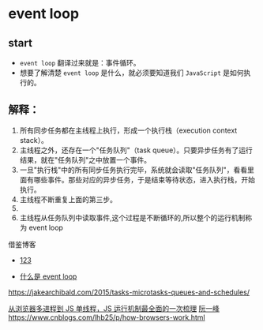 # event loop

## start

- `event loop` 翻译过来就是：事件循环。
- 想要了解清楚 `event loop` 是什么，就必须要知道我们 `JavaScript` 是如何执行的。

## 解释：

1. 所有同步任务都在主线程上执行，形成一个执行栈（execution context stack）。
2. 主线程之外，还存在一个"任务队列"（task queue）。只要异步任务有了运行结果，就在"任务队列"之中放置一个事件。
3. 一旦"执行栈"中的所有同步任务执行完毕，系统就会读取"任务队列"，看看里面有哪些事件。那些对应的异步任务，于是结束等待状态，进入执行栈，开始执行。
4. 主线程不断重复上面的第三步。
5.
6. 主线程从任务队列中读取事件,这个过程是不断循环的,所以整个的运行机制称为 event loop

借鉴博客

- [123](https://segmentfault.com/a/1190000012925872)

- [什么是 event loop](https://www.jianshu.com/p/9f1fbe935b06)

https://jakearchibald.com/2015/tasks-microtasks-queues-and-schedules/

[从浏览器多进程到 JS 单线程，JS 运行机制最全面的一次梳理](https://segmentfault.com/a/1190000012925872)
[阮一峰](http://www.ruanyifeng.com/blog/2014/10/event-loop.html)
https://www.cnblogs.com/lhb25/p/how-browsers-work.html
